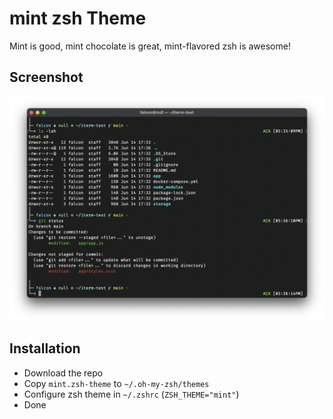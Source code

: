 # mint zsh Theme
Mint is good, mint chocolate is great, mint-flavored zsh is awesome!
## Screenshot
![](docs/figure1.png)

## Installation
- Download the repo
- Copy `mint.zsh-theme` to `~/.oh-my-zsh/themes`
- Configure zsh theme in `~/.zshrc` (`ZSH_THEME="mint"`)
- Done
